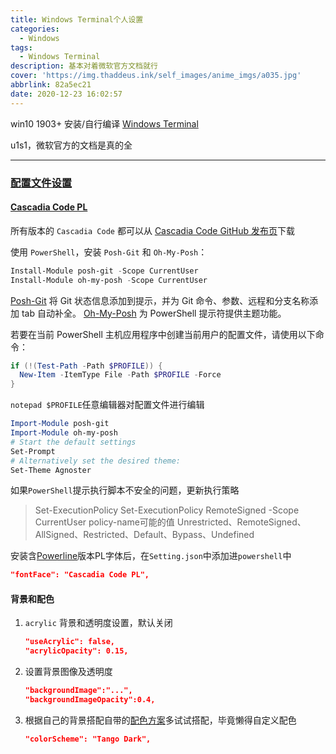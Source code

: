 ```yaml
---
title: Windows Terminal个人设置
categories:
  - Windows
tags:
  - Windows Terminal
description: 基本对着微软官方文档就行
cover: 'https://img.thaddeus.ink/self_images/anime_imgs/a035.jpg'
abbrlink: 82a5ec21
date: 2020-12-23 16:02:57
---
```


win10 1903+
安装/自行编译 [Windows Terminal](https://docs.microsoft.com/zh-cn/windows/terminal/)

u1s1，微软官方的文档是真的全

---

### [配置文件设置](https://docs.microsoft.com/zh-cn/windows/terminal/customize-settings/profile-settings)



#### [Cascadia Code PL](https://docs.microsoft.com/zh-cn/windows/terminal/cascadia-code)

所有版本的 `Cascadia Code` 都可以从 [Cascadia Code GitHub 发布页](https://github.com/microsoft/cascadia-code/releases)下载

使用 `PowerShell`，安装 `Posh-Git` 和 `Oh-My-Posh`：

```powershell
Install-Module posh-git -Scope CurrentUser
Install-Module oh-my-posh -Scope CurrentUser
```

[Posh-Git](https://github.com/dahlbyk/posh-git) 将 Git 状态信息添加到提示，并为 Git 命令、参数、远程和分支名称添加 tab 自动补全。 [Oh-My-Posh](https://github.com/JanDeDobbeleer/oh-my-posh) 为 PowerShell 提示符提供主题功能。


若要在当前 PowerShell 主机应用程序中创建当前用户的配置文件，请使用以下命令：

```powershell
if (!(Test-Path -Path $PROFILE)) {
  New-Item -ItemType File -Path $PROFILE -Force
}
```

`notepad $PROFILE`任意编辑器对配置文件进行编辑

```powershell
Import-Module posh-git
Import-Module oh-my-posh
# Start the default settings
Set-Prompt
# Alternatively set the desired theme:
Set-Theme Agnoster
```

如果`PowerShell`提示执行脚本不安全的问题，更新执行策略

> Set-ExecutionPolicy <policy-name>
> Set-ExecutionPolicy RemoteSigned -Scope CurrentUser
> policy-name可能的值
> Unrestricted、RemoteSigned、AllSigned、Restricted、Default、Bypass、Undefined

安装含[Powerline](https://docs.microsoft.com/zh-cn/windows/terminal/tutorials/powerline-setup)版本PL字体后，在`Setting.json`中添加进`powershell`中

```json
"fontFace": "Cascadia Code PL",
```

#### 背景和配色

1. `acrylic` 背景和透明度设置，默认关闭

   ```json
   "useAcrylic": false,
   "acrylicOpacity": 0.15,
   ```

2. 设置背景图像及透明度

   ```json
   "backgroundImage":"...",
   "backgroundImageOpacity":0.4,
   ```

3. 根据自己的背景搭配自带的[配色方案](https://docs.microsoft.com/zh-cn/windows/terminal/customize-settings/color-schemes)多试试搭配，毕竟懒得自定义配色

   ```json
   "colorScheme": "Tango Dark",
   ```

   



